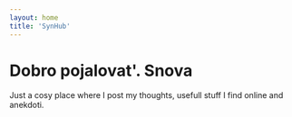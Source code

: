 ```yaml
---
layout: home
title: 'SynHub'
---
```


# Dobro pojalovat'. Snova
Just a cosy place where I post my thoughts, usefull stuff I find online and anekdoti.

